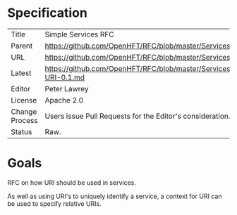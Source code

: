 # Specification

|         |                                                                     |
|:------- | ------------------------------------------------------------------- |
| Title   | Simple Services RFC                                                 |
| Parent  | https://github.com/OpenHFT/RFC/blob/master/Services/                |
| URL     | https://github.com/OpenHFT/RFC/blob/master/Services/URI/            |
| Latest  | https://github.com/OpenHFT/RFC/blob/master/Services/URI/Services-URI-0.1.md |
| Editor  | Peter Lawrey                                                        |
| License | Apache 2.0                                                          |
| Change Process | Users issue Pull Requests for the Editor's consideration.    |
| Status  | Raw.                                                                |

# Goals
RFC on how URI should be used in services.

As well as using URI's to uniquely identify a service, a context for URI can be used to specify relative URIs.

